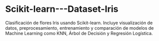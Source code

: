 # Scikit-learn---Dataset-Iris
Clasificación de flores Iris usando Scikit-learn. Incluye visualización de datos, preprocesamiento, entrenamiento y comparación de modelos de Machine Learning como KNN, Árbol de Decisión y Regresión Logística.
